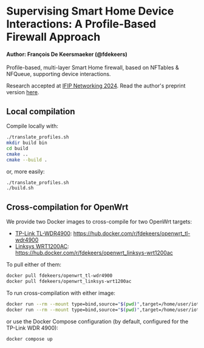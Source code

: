 # Supervising Smart Home Device Interactions: A Profile-Based Firewall Approach

#### Author: François De Keersmaeker (@fdekeers)

Profile-based, multi-layer Smart Home firewall, based on NFTables & NFQueue, supporting device interactions.

Research accepted at [IFIP Networking 2024](https://networking.ifip.org/2024).
Read the author's preprint version [here](http://hdl.handle.net/2078.1/288456).

## Local compilation

Compile locally with:
```bash
./translate_profiles.sh
mkdir build bin
cd build
cmake ..
cmake --build .
```
or, more easily:
```bash
./translate_profiles.sh
./build.sh
```

## Cross-compilation for OpenWrt

We provide two Docker images to cross-compile for two OpenWrt targets:
- [TP-Link TL-WDR4900](https://openwrt.org/toh/tp-link/tl-wdr4900): https://hub.docker.com/r/fdekeers/openwrt_tl-wdr4900
- [Linksys WRT1200AC](https://openwrt.org/toh/linksys/wrt1200ac): https://hub.docker.com/r/fdekeers/openwrt_linksys-wrt1200ac

To pull either of them:
```bash
docker pull fdekeers/openwrt_tl-wdr4900
docker pull fdekeers/openwrt_linksys-wrt1200ac
```

To run cross-compilation with either image:
```bash
docker run --rm --mount type=bind,source="$(pwd)",target=/home/user/iot-firewall -e ROUTER=tl-wdr4900 fdekeers/openwrt_tl-wdr4900 /home/user/iot-firewall/build.sh -t /home/user/iot-firewall/openwrt/tl-wdr4900.cmake
docker run --rm --mount type=bind,source="$(pwd)",target=/home/user/iot-firewall -e ROUTER=linksys-wrt1200ac fdekeers/openwrt_linksys-wrt1200ac /home/user/iot-firewall/build.sh -t /home/user/iot-firewall/openwrt/linksys-wrt1200ac.cmake
```

or use the Docker Compose configuration (by default, configured for the TP-Link WDR 4900):
```bash
docker compose up
```
